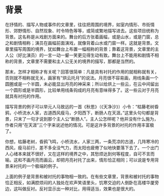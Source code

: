 # 背景

在抒情的、描写人物或事件的文章里，往往把周围的境界，如室内情形、市街情形、郊野情形、自然现象、时令特色等等，或简或繁地描写进去。这些项目统称为背景。这名称是从戏剧方面来的。舞台的后方张着画幅，或是山水，或是门窗，总之和剧情相称；演员在画幅前面演戏，就像背着山水或门窗一样。这就是背景。文章里描写周围的境界，犹如舞台上布置一幅相称的背景；靠着这背景，文章里的主人公（好比演员）的一言一动一颦一笑更见得生动有致。舞台上不能用和剧情不相称的背景，文章里不需要和主人公无关的境界的描写，那都是当然的。

那末，怎样才相称才有关呢？回答很简单：凡是具有衬托的作用的就相称就有关，否则就不相称就无关。画家有“烘云托月”的说法。月亮很不容易画，用线条画一个圆圈或是一个半圆，未必能显出月亮的神采来；所以给烘上一些云，在云中间留出一个圆形或是半圆形，比较单用线条钩成的月亮有意味得多了。这一些云对于月亮就具有衬托的作用。

描写背景的例子可以举元人马致远的一首《秋思》（《天净沙》）小令：“枯藤老树昏鸦，小桥流水人家，古道西风瘦马，夕阳西下，断肠人在天涯。”这里头句句都是背景，只末了一句才说到那个主人公“断肠人”。主人公怎样呢？他并没有什么施为，作者只用“在天涯”三个字来说述他的情况。可是这许多背景的衬托的作用丰富极了。

你想，枯藤老树，昏鸦飞鸣，小桥流水，人家三两，一条荒凉的古道，几阵寒冷的西风，瘦马前行，差不多全没气力，而太阳也疲倦了似地快要落下去了。一个出门人心绪本来就不很好，又在这样的境界之中，其愁烦达到何等程度，自可不言而喻。这和不画月亮而画云，却把月亮衬托了出来，情形恰正相同；可以说是专用背景来衬托的一个极端的例子。

上面的例子是背景和被衬托的事物相一致的。在有些文章里，背景和被衬托的事物恰正相反，如满腔烦闷的人独处在欢声笑语里头，饥寒交迫的人倒卧在高楼华厦旁边，这叫做反衬。反衬显示出一种对比，用得适当，效果也是很大的。
